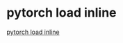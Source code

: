 # pytorch load inline 

[pytorch load inline](https://github.com/pytorch/pytorch/blob/main/test/test_cpp_extensions_jit.py#L241)